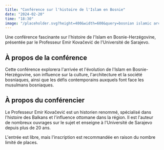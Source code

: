 ```yaml
---
title: "Conférence sur l'histoire de l'Islam en Bosnie"
date: "2024-02-20"
time: "18:30"
image: "/placeholder.svg?height=400&width=600&query=bosnian islamic architecture and history"
---
```


Une conférence fascinante sur l'histoire de l'Islam en Bosnie-Herzégovine, présentée par le Professeur Emir Kovačević de l'Université de Sarajevo.

## À propos de la conférence

Cette conférence explorera l'arrivée et l'évolution de l'Islam en Bosnie-Herzégovine, son influence sur la culture, l'architecture et la société bosniaques, ainsi que les défis contemporains auxquels font face les musulmans bosniaques.

## À propos du conférencier

Le Professeur Emir Kovačević est un historien renommé, spécialisé dans l'histoire des Balkans et l'influence ottomane dans la région. Il est l'auteur de nombreux ouvrages sur le sujet et enseigne à l'Université de Sarajevo depuis plus de 20 ans.

L'entrée est libre, mais l'inscription est recommandée en raison du nombre limité de places.
